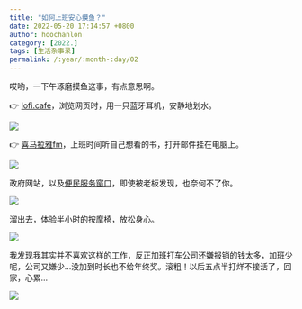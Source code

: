 ```yaml
---
title: "如何上班安心摸鱼？"
date: 2022-05-20 17:14:57 +0800
author: hoochanlon
category: [2022.]
tags: [生活杂事录]
permalink: /:year/:month-:day/02
---
```


哎哟，一下午琢磨摸鱼这事，有点意思啊。 <!-- more -->

👉 [lofi.cafe](https://lofi.cafe)，浏览网页时，用一只蓝牙耳机，安静地划水。

![ ](https://i.imgtg.com/2022/05/20/hhTlP.png)

👉 [喜马拉雅fm](https://www.ximalaya.com)，上班时间听自己想看的书，打开邮件挂在电脑上。

![ ](https://i.imgtg.com/2022/05/20/hhBJ6.png)

政府网站，以及[便民服务窗口](https://www.gov.cn/fuwu/)，即使被老板发现，也奈何不了你。

![ ](https://i.imgtg.com/2022/05/20/hh5zF.png)

溜出去，体验半小时的按摩椅，放松身心。

![ ](https://i.imgtg.com/2022/05/20/hhWTb.png)

我发现我其实并不喜欢这样的工作，反正加班打车公司还嫌报销的钱太多，加班少呢，公司又嫌少...没加到时长也不给年终奖。滚粗！以后五点半打烊不接活了，回家，心累...

![ ](https://s1.ax1x.com/2022/05/20/OXmgHA.png)